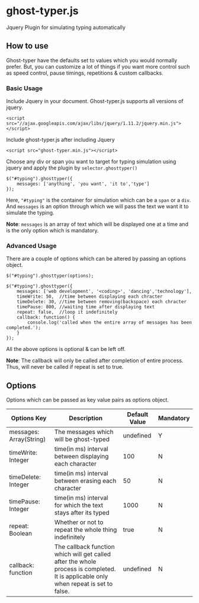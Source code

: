 # ghost-typer.js
Jquery Plugin for simulating typing automatically

## How to use
Ghost-typer have the defaults set to values which you would normally prefer. But, you can customize a lot of things if you want more control such as speed control, pause timings, repetitions & custom callbacks.

### Basic Usage

Include Jquery in your document. Ghost-typer.js supports all versions of jquery.
```
<script src="//ajax.googleapis.com/ajax/libs/jquery/1.11.2/jquery.min.js"></script>
```
Include ghost-typer.js after including Jquery
```
<script src="ghost-typer.min.js"></script>
```
Choose any div or span you want to target for typing simulation using jquery and apply the plugin by `selector.ghosttyper()`
```
$("#typing").ghosttyper({
    messages: ['anything', 'you want', 'it to','type']
});
```
Here, `"#typing"` is the container for simulation which can be a `span` or a `div`.
And `messages` is an option through which we will pass the text we want it to simulate the typing.

**Note**: `messages` is an array of text which will be displayed one at a time and is the only option which is mandatory.

### Advanced Usage
There are a couple of options which can be altered by passing an options object.

```
$("#typing").ghosttyper(options);
```
```
$("#typing").ghosttyper({
    messages: ['web development', '<coding>', 'dancing','technology'],
    timeWrite: 50,  //time between displaying each chracter
    timeDelete: 30, //time between removing(backspace) each chracter
    timePause: 800, //waiting time after displaying text
    repeat: false,  //loop it indefinitely
    callback: function() {
        console.log('called when the entire array of messages has been completed.');
    }
});
```
All the above options is optional & can be left off.

**Note**: The callback will only be called after completion of entire process. Thus, will never be called if repeat is set to true.

## Options

Options which can be passed as key value pairs as options object.

| Options Key             | Description                                                                                                                          | Default Value | Mandatory |
|-------------------------|--------------------------------------------------------------------------------------------------------------------------------------|---------------|-----------|
| messages: Array(String) | The messages which will be ghost-typed                                                                                               | undefined     | Y         |
| timeWrite: Integer      | time(in ms) interval between displaying each character                                                                               | 100           | N         |
| timeDelete: Integer     | time(in ms) interval between erasing each character                                                                                  | 50            | N         |
| timePause: Integer      | time(in ms) interval for which the text stays after its typed                                                                        | 1000          | N         |
| repeat: Boolean         | Whether or not to repeat the whole thing indefinitely                                                                                | true          | N         |
| callback: function      | The callback function which will get called after the whole process is completed. It is applicable only when repeat is set to false. | undefined     | N         |
